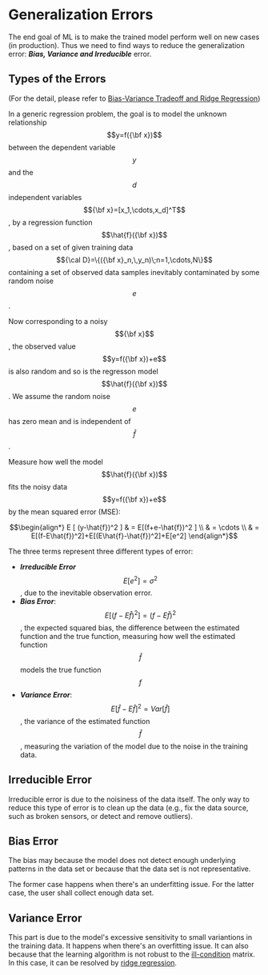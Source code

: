 <script id="MathJax-script" async src="https://cdn.jsdelivr.net/npm/mathjax@3/es5/tex-mml-chtml.js"></script>

# Generalization Errors

The end goal of ML is to make the trained model
perform well on new cases (in production).
Thus we need to find ways to reduce the generalization
error: ***Bias, Variance and Irreducible*** error.

## Types of the Errors

(For the detail, please refer to
[Bias-Variance Tradeoff and Ridge Regression][Bias-Variance Tradeoff])

In a generic regression problem, the goal is to
model the unknown relationship $$y=f({\bf x})$$
between the dependent variable $$y$$ and the $$d$$
independent variables $${\bf x}=[x_1,\cdots,x_d]^T$$,
by a regression function $$\hat{f}({\bf x})$$,
based on a set of given training data $${\cal D}=\{({\bf x}_n,\,y_n)\;n=1,\cdots,N\}$$
containing a set of observed data samples inevitably
contaminated by some random noise $$e$$.

Now corresponding to a noisy $${\bf x}$$, the observed value
$$y=f({\bf x})+e$$ is also random and so is the
regresson model $$\hat{f}({\bf x})$$.
We assume the random noise $$e$$ has zero mean
and is independent of $$\hat{f}$$.

Measure how well the model $$\hat{f}({\bf x})$$ fits
the noisy data $$y=f({\bf x})+e$$ by the mean squared error (MSE):

$$\begin{align*} E [ (y-\hat{f})^2 ]
& = E[(f+e-\hat{f})^2 ] \\
& = \cdots \\
& = E[(f-E\hat{f})^2]+E[(E\hat{f}-\hat{f})^2]+E[e^2]
\end{align*}$$

The three terms represent three different types of error:

* ***Irreducible Error*** $$E[e^2]=\sigma^2$$, due to
  the inevitable observation error.
* ***Bias Error***: $$E[(f-E\hat{f})^2]=(f-E\hat{f})^2$$,
  the expected squared bias, the difference between
  the estimated function and the true function, measuring
  how well the estimated function $$\hat{f}$$ models
  the true function $$f$$
* ***Variance Error***: $$E[\hat{f}-E\hat{f}]^2=Var[\hat{f}]$$,
  the variance of the estimated function $$\hat{f}$$,
  measuring the variation of the model
  due to the noise in the training data.

## Irreducible Error

Irreducible error is due to the noisiness of
the data itself. The only way to reduce this
type of error is to clean up the data (e.g.,
fix the data source, such as broken sensors,
or detect and remove outliers).

## Bias Error

The bias may because the model does not
detect enough underlying patterns in the
data set or because that the
data set is not representative.

The former case happens when there's
an underfitting issue. For the latter case, the user
shall collect enough data set.

## Variance Error

This part is due to the model's excessive
sensitivity to small variantions in the
training data. It happens when there's
an overfitting issue. It can also because
that the learning algorithm is not
robust to the [ill-condition][condition number] matrix.
In this case, it can be resolved by [ridge regression](./algorithms/ridge_regression.md).

[Bias-Variance Tradeoff]: http://fourier.eng.hmc.edu/e176/lectures/ch7/node11.html
[condition number]: https://en.wikipedia.org/wiki/Condition_number#Matrices
